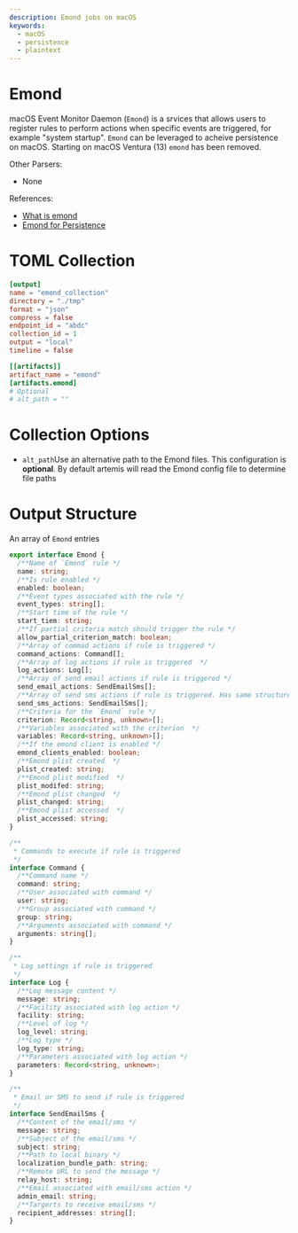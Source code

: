 ```yaml
---
description: Emond jobs on macOS
keywords:
  - macOS
  - persistence
  - plaintext
---
```


# Emond

macOS Event Monitor Daemon (`Emond`) is a srvices that allows users to register
rules to perform actions when specific events are triggered, for example "system
startup". `Emond` can be leveraged to acheive persistence on macOS. Starting on
macOS Ventura (13) `emond` has been removed.

Other Parsers:

- None

References:

- [What is emond](https://magnusviri.com/what-is-emond.html)
- [Emond for Persistence](https://www.xorrior.com/emond-persistence/)

# TOML Collection

```toml
[output]
name = "emond_collection"
directory = "./tmp"
format = "json"
compress = false
endpoint_id = "abdc"
collection_id = 1
output = "local"
timeline = false

[[artifacts]]
artifact_name = "emond"
[artifacts.emond]
# Optional
# alt_path = ""
```

# Collection Options

- `alt_path`Use an alternative path to the Emond files. This configuration is
  **optional**. By default artemis will read the Emond config file to determine
  file paths

# Output Structure

An array of `Emond` entries

```typescript
export interface Emond {
  /**Name of `Emond` rule */
  name: string;
  /**Is rule enabled */
  enabled: boolean;
  /**Event types associated with the rule */
  event_types: string[];
  /**Start time of the rule */
  start_tiem: string;
  /**If partial criteria match should trigger the rule */
  allow_partial_criterion_match: boolean;
  /**Array of commad actions if rule is triggered */
  command_actions: Command[];
  /**Array of log actions if rule is triggered  */
  log_actions: Log[];
  /**Array of send email actions if rule is triggered */
  send_email_actions: SendEmailSms[];
  /**Array of send sms actions if rule is triggered. Has same structure as send email */
  send_sms_actions: SendEmailSms[];
  /**Criteria for the `Emond` rule */
  criterion: Record<string, unknown>[];
  /**Variables associated with the criterion  */
  variables: Record<string, unknown>[];
  /**If the emond client is enabled */
  emond_clients_enabled: boolean;
  /**Emond plist created  */
  plist_created: string;
  /**Emond plist modified  */
  plist_modifed: string;
  /**Emond plist changed  */
  plist_changed: string;
  /**Emond plist accessed  */
  plist_accessed: string;
}

/**
 * Commands to execute if rule is triggered
 */
interface Command {
  /**Command name */
  command: string;
  /**User associated with command */
  user: string;
  /**Group associated with command */
  group: string;
  /**Arguments associated with command */
  arguments: string[];
}

/**
 * Log settings if rule is triggered
 */
interface Log {
  /**Log message content */
  message: string;
  /**Facility associated with log action */
  facility: string;
  /**Level of log */
  log_level: string;
  /**Log type */
  log_type: string;
  /**Parameters associated with log action */
  parameters: Record<string, unknown>;
}

/**
 * Email or SMS to send if rule is triggered
 */
interface SendEmailSms {
  /**Content of the email/sms */
  message: string;
  /**Subject of the email/sms */
  subject: string;
  /**Path to local binary */
  localization_bundle_path: string;
  /**Remote URL to send the message */
  relay_host: string;
  /**Email associated with email/sms action */
  admin_email: string;
  /**Targerts to receive email/sms */
  recipient_addresses: string[];
}
```
